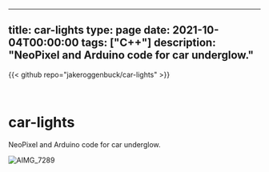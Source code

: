 
---
title: car-lights
type: page
date: 2021-10-04T00:00:00
tags: ["C++"]
description: "NeoPixel and Arduino code for car underglow."
---

{{< github repo="jakeroggenbuck/car-lights" >}}

<br>

# car-lights
NeoPixel and Arduino code for car underglow.

![AIMG_7289](https://user-images.githubusercontent.com/35516367/136874853-d9684aeb-8a2e-4b71-a09b-a6fd82640c71.jpg)
